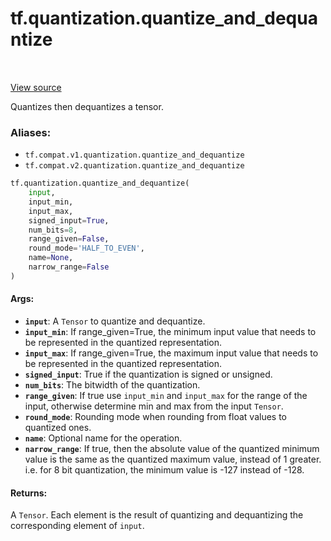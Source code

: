 <div itemscope itemtype="http://developers.google.com/ReferenceObject">
<meta itemprop="name" content="tf.quantization.quantize_and_dequantize" />
<meta itemprop="path" content="Stable" />
</div>

# tf.quantization.quantize_and_dequantize

<!-- Insert buttons -->

<table class="tfo-notebook-buttons tfo-api" align="left">
</table>

<a target="_blank" href="/code/stable/tensorflow/python/ops/array_ops.py">View source</a>



<!-- Start diff -->
Quantizes then dequantizes a tensor.

### Aliases:

* `tf.compat.v1.quantization.quantize_and_dequantize`
* `tf.compat.v2.quantization.quantize_and_dequantize`


``` python
tf.quantization.quantize_and_dequantize(
    input,
    input_min,
    input_max,
    signed_input=True,
    num_bits=8,
    range_given=False,
    round_mode='HALF_TO_EVEN',
    name=None,
    narrow_range=False
)
```



<!-- Placeholder for "Used in" -->


#### Args:


* <b>`input`</b>: A `Tensor` to quantize and dequantize.
* <b>`input_min`</b>: If range_given=True, the minimum input value that needs to be
  represented in the quantized representation.
* <b>`input_max`</b>: If range_given=True, the maximum input value that needs to be
  represented in the quantized representation.
* <b>`signed_input`</b>: True if the quantization is signed or unsigned.
* <b>`num_bits`</b>: The bitwidth of the quantization.
* <b>`range_given`</b>: If true use `input_min` and `input_max` for the range of the
  input, otherwise determine min and max from the input `Tensor`.
* <b>`round_mode`</b>: Rounding mode when rounding from float values to quantized ones.
* <b>`name`</b>: Optional name for the operation.
* <b>`narrow_range`</b>: If true, then the absolute value of the quantized minimum
  value is the same as the quantized maximum value, instead of 1 greater.
  i.e. for 8 bit quantization, the minimum value is -127 instead of -128.


#### Returns:

A `Tensor`. Each element is the result of quantizing and dequantizing the
corresponding element of `input`.
